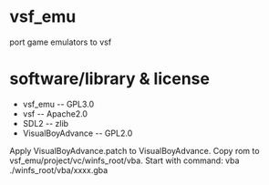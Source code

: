 # vsf_emu
port game emulators to vsf

# software/library & license
* vsf_emu -- GPL3.0
* vsf -- Apache2.0
* SDL2 -- zlib
* VisualBoyAdvance -- GPL2.0

Apply VisualBoyAdvance.patch to VisualBoyAdvance. Copy rom to vsf_emu/project/vc/winfs_root/vba.
Start with command: vba ./winfs_root/vba/xxxx.gba
